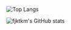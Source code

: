 ![Top Langs](https://github-readme-stats-xi-wheat-75.vercel.app/api/top-langs/?username=fjktkm&layout=compact&hide=html,jupyter%20notebook,makefile&count_private=true)

![fjktkm's GitHub stats](https://github-readme-stats-xi-wheat-75.vercel.app/api?username=fjktkm&show_icons=true&count_private=true)
